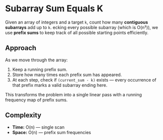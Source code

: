 # Subarray Sum Equals K

Given an array of integers and a target `k`, count how many **contiguous subarrays** add up to `k`.
ecking every possible subarray (which is O(n²)), we use **prefix sums** to keep track of all possible starting points efficiently.

## Approach

As we move through the array:

1. Keep a running prefix sum.
2. Store how many times each prefix sum has appeared.
3. At each step, check if `(current_sum - k)` exists — every occurrence of that prefix marks a valid subarray ending here.

This transforms the problem into a single linear pass with a running frequency map of prefix sums.

## Complexity

* **Time:** O(n) — single scan
* **Space:** O(n) — prefix sum frequencies
